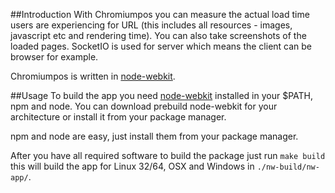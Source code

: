 ##Introduction
With Chromiumpos you can measure the actual load time users are experiencing for URL (this includes all resources - images, javascript etc and rendering time). You can also take screenshots of the loaded pages. SocketIO is used for server which means the client can be browser for example.

Chromiumpos is written in [node-webkit](https://github.com/rogerwang/node-webkit).

##Usage
To build the app you need [node-webkit](https://github.com/rogerwang/node-webkit) installed in your $PATH, npm and node. You can download prebuild node-webkit for your architecture or install it from your package manager.

npm and node are easy, just install them from your package manager.

After you have all required software to build the package just run `make build` this will build the app for Linux 32/64, OSX and Windows in `./nw-build/nw-app/`.
